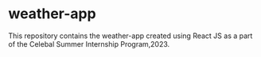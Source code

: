 # weather-app
This repository contains the weather-app created using React JS as a part of the Celebal Summer Internship Program,2023.
